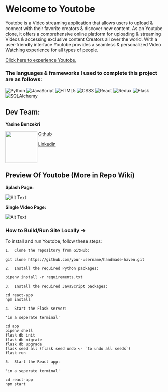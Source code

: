 # Welcome to Youtobe

Youtobe is a Video streaming application that allows users to upload & connect with their favorite creators & discover new content. As an Youtube clone, it offers a comprehensive online platform for uploading & streaming Videos & accessing exclusive content Creators all over the world. With a user-friendly interface Youtobe provides a seamless & personalized Video Watching experience for all types of people.

[Click here to experience Youtobe.](https://youtobe.onrender.com/)

### The languages & frameworks I used to complete this project are as follows:

![Python](https://img.shields.io/badge/Python-%233776AB.svg?style=for-the-badge&logo=python&logoColor=white)
![JavaScript](https://img.shields.io/badge/javascript-%23323330.svg?style=for-the-badge&logo=javascript&logoColor=%23F7DF1E)
![HTML5](https://img.shields.io/badge/html5-%23E34F26.svg?style=for-the-badge&logo=html5&logoColor=white)
![CSS3](https://img.shields.io/badge/css3-%231572B6.svg?style=for-the-badge&logo=css3&logoColor=white)
![React](https://img.shields.io/badge/react-%2320232a.svg?style=for-the-badge&logo=react&logoColor=%2361DAFB)
![Redux](https://img.shields.io/badge/redux-%23593d88.svg?style=for-the-badge&logo=redux&logoColor=white)
![Flask](https://img.shields.io/badge/Flask-%23000.svg?style=for-the-badge&logo=flask&logoColor=white)
![SQLAlchemy](https://img.shields.io/badge/SQLAlchemy-%23FCA121.svg?style=for-the-badge&logo=sqlalchemy&logoColor=white)

## Dev Team: 

**Yasine Benzekri**

<a href="url"><img src="https://user-images.githubusercontent.com/43020644/232277185-808ea9ab-a5df-482a-8cba-38c34c847071.png" align="left" height="100" width="100" ></a>

[Github](https://github.com/Yasine-ben)

[Linkedin](https://www.linkedin.com/in/yasine-benzekri-389457271/)

<br/>
<br/>

## Preview Of Youtobe (More in Repo Wiki) 

**Splash Page:**

![Alt Text](https://media.giphy.com/media/JjORip3k84OyWrJr9w/giphy.gif)

**Single Video Page:**

![Alt Text](https://media.giphy.com/media/cLxQU30qnb6UQU36wz/giphy.gif)

### How to Build/Run Site Locally -> 
To install and run Youtobe, follow these steps:

```
1.  Clone the repository from GitHub:

git clone https://github.com/your-username/handmade-haven.git

2.  Install the required Python packages:

pipenv install -r requirements.txt

3.  Install the required JavaScript packages:

cd react-app
npm install

4.  Start the Flask server:

'in a seperate terminal'

cd app
pipenv shell
flask db init
flask db migrate
flask db upgrade
flask seed all (flask seed undo <- `to undo all seeds`)
flask run

5.  Start the React app:

'in a seperate terminal'

cd react-app
npm start
```
<!-- 
## Api's & plugins Used:
**react-player** || **bad-words** || **email-validator**
## Additional Features Planned:
```
1. Album Functionality
2. Liked Playlists
``` -->
